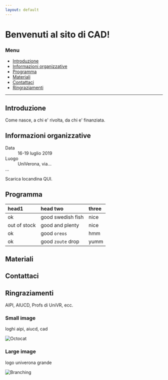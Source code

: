 ```yaml
---
layout: default
---
```


# Benvenuti al sito di CAD!


### Menu

* [Introduzione](#introduzione)
* [Informazioni organizzative](#informationi_organizzative)
* [Programma](#programma)
* [Materiali](#materiali)
* [Contattaci](#contattaci)
* [Ringraziamenti](#ringraziamenti)

* * * 


## Introduzione

Come nasce, a chi e' rivolta, da chi e' finanziata.



## Informazioni organizzative

<dl>
<dt>Data</dt>
<dd>16-19 luglio 2019</dd>
<dt>Luogo</dt>
<dd>UniVerona, via...</dd>
<dt>...</dt>
</dl>

Scarica locandina QUI.


## Programma

| head1        | head two          | three |
|:-------------|:------------------|:------|
| ok           | good swedish fish | nice  |
| out of stock | good and plenty   | nice  |
| ok           | good `oreos`      | hmm   |
| ok           | good `zoute` drop | yumm  |


## Materiali


## Contattaci


## Ringraziamenti

AIPI, AIUCD, Profs di UniVR, ecc.




### Small image

loghi aipi, aiucd, cad

![Octocat](https://assets-cdn.github.com/images/icons/emoji/octocat.png)

### Large image

logo univerona grande

![Branching](https://guides.github.com/activities/hello-world/branching.png)


<!--

Text can be **bold**, _italic_, or ~~strikethrough~~.

[Link to another page](./another-page.html).

There should be whitespace between paragraphs.

There should be whitespace between paragraphs. We recommend including a README, or a file with information about your project.


```js
// Javascript code with syntax highlighting.
var fun = function lang(l) {
  dateformat.i18n = require('./lang/' + l)
  return true;
}
```

```ruby
# Ruby code with syntax highlighting
GitHubPages::Dependencies.gems.each do |gem, version|
  s.add_dependency(gem, "= #{version}")
end
```-->
